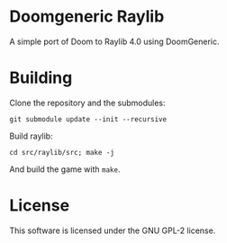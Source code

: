 # Doomgeneric Raylib

A simple port of Doom to Raylib 4.0 using DoomGeneric.

# Building

Clone the repository and the submodules:
```
git submodule update --init --recursive
```
Build raylib:
```
cd src/raylib/src; make -j
```
And build the game with `make`.

# License
This software is licensed under the GNU GPL-2 license.
